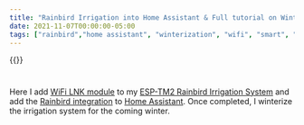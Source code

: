 ```yaml
---
title: "Rainbird Irrigation into Home Assistant & Full tutorial on Winterization"
date: 2021-11-07T00:00:00-05:00
tags: ["rainbird","home assistant", "winterization", "wifi", "smart", "sprinkler"]
---
```


{{<youtube neo9MfygHkA>}}

#

Here I add [WiFi LNK module](https://www.rainbird.com/products/lnk-wifi-module) to my [ESP-TM2 Rainbird Irrigation System](https://www.rainbird.com/products/esp-tm2-series-controllers) and add the [Rainbird integration](https://www.home-assistant.io/integrations/rainbird/) to [Home Assistant](https://www.home-assistant.io/). Once completed, I winterize the irrigation system for the coming winter.